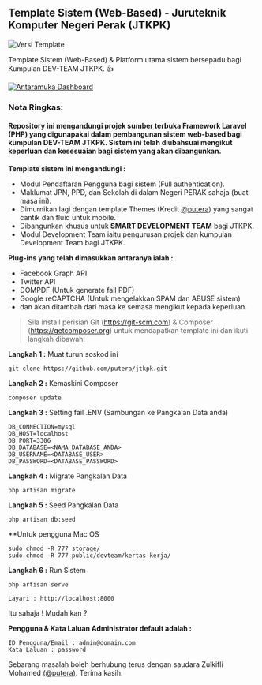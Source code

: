 ## Template Sistem (Web-Based) - Juruteknik Komputer Negeri Perak (JTKPK)

![Versi Template](http://img.shields.io/badge/Versi-v1.0-green.svg)

Template Sistem (Web-Based) & Platform utama sistem bersepadu bagi Kumpulan DEV-TEAM JTKPK. :+1:

[![Antaramuka Dashboard](https://s13.postimg.org/9gbnu98rr/Screen_Shot_2016_11_01_at_4_06_55_PM.png)](https://postimg.org/image/caet7paxv/)

### **Nota Ringkas:**

#### Repository ini mengandungi projek sumber terbuka Framework Laravel (PHP) yang digunapakai dalam pembangunan sistem web-based bagi kumpulan DEV-TEAM JTKPK. Sistem ini telah diubahsuai mengikut keperluan dan kesesuaian bagi sistem yang akan dibangunkan.

**Template sistem ini mengandungi :**

* Modul Pendaftaran Pengguna bagi sistem (Full authentication).
* Maklumat JPN, PPD, dan Sekolah di dalam Negeri PERAK sahaja (buat masa ini).
* Dimurnikan lagi dengan template Themes (Kredit [@putera](https://github.com/putera)) yang sangat cantik dan fluid untuk mobile.
* Dibangunkan khusus untuk **SMART DEVELOPMENT TEAM** bagi JTKPK.
* Modul Development Team iaitu pengurusan projek dan kumpulan Development Team bagi JTKPK.

**Plug-ins yang telah dimasukkan antaranya ialah :**

* Facebook Graph API
* Twitter API
* DOMPDF (Untuk generate fail PDF)
* Google reCAPTCHA (Untuk mengelakkan SPAM dan ABUSE sistem)
* dan akan ditambah dari masa ke semasa mengikut kepada keperluan.

> Sila install perisian Git (https://git-scm.com) & Composer (https://getcomposer.org) untuk mendapatkan template ini dan ikuti langkah dibawah:

**Langkah 1 :** Muat turun soskod ini
```
git clone https://github.com/putera/jtkpk.git
```

**Langkah 2 :** Kemaskini Composer
```
composer update
```

**Langkah 3 :** Setting fail .ENV (Sambungan ke Pangkalan Data anda)
```
DB_CONNECTION=mysql
DB_HOST=localhost
DB_PORT=3306
DB_DATABASE=<NAMA_DATABASE_ANDA>
DB_USERNAME=<DATABASE_USER>
DB_PASSWORD=<DATABASE_PASSWORD>
```

**Langkah 4 :** Migrate Pangkalan Data
```
php artisan migrate
```

**Langkah 5 :** Seed Pangkalan Data
```
php artisan db:seed
```

**Untuk pengguna Mac OS
```
sudo chmod -R 777 storage/
sudo chmod -R 777 public/devteam/kertas-kerja/
```

**Langkah 6 :** Run Sistem
```
php artisan serve
```

```
Layari : http://localhost:8000
```

Itu sahaja ! Mudah kan ?

**Pengguna & Kata Laluan Administrator default adalah :**
```
ID Pengguna/Email : admin@domain.com
Kata Laluan : password
```

Sebarang masalah boleh berhubung terus dengan saudara Zulkifli Mohamed [(@putera)](https://github.com/putera). Terima kasih.
